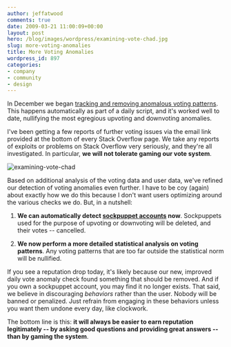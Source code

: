 ```yaml
---
author: jeffatwood
comments: true
date: 2009-03-21 11:00:09+00:00
layout: post
hero: /blog/images/wordpress/examining-vote-chad.jpg
slug: more-voting-anomalies
title: More Voting Anomalies
wordpress_id: 897
categories:
- company
- community
- design
---
```



In December we began [tracking and removing anomalous voting patterns](http://blog.stackoverflow.com/2008/12/vote-fraud-and-you/). This happens automatically as part of a daily script, and it's worked well to date, nullifying the most egregious upvoting and downvoting anomalies.



I've been getting a few reports of further voting issues via the email link provided at the bottom of every Stack Overflow page. We take any reports of exploits or problems on Stack Overflow very seriously, and they're all investigated. In particular, **we will not tolerate gaming our vote system**.



![examining-vote-chad](/blog/images/wordpress/examining-vote-chad.jpg)



Based on additional analysis of the voting data and user data, we've refined our detection of voting anomalies even further. I have to be coy (again) about exactly how we do this because I don't want users optimizing around the various checks we do. But, in a nutshell:







  1. **We can automatically detect [sockpuppet accounts](http://en.wikipedia.org/wiki/Sockpuppet_(Internet)) now**. Sockpuppets used for the purpose of upvoting or downvoting will be deleted, and their votes -- cancelled.

  2. **We now perform a more detailed statistical analysis on voting patterns**. Any voting patterns that are too far outside the statistical norm will be nullified.




If you see a reputation drop today, it's likely because our new, improved daily vote anomaly check found something that should be removed. And if you own a sockpuppet account, you may find it no longer exists. That said, we believe in discouraging _behaviors_ rather than the user. Nobody will be banned or penalized. Just refrain from engaging in these behaviors unless you want them undone every day, like clockwork.



The bottom line is this: **it will always be easier to earn reputation legitimately -- by asking good questions and providing great answers -- than by gaming the system**.

